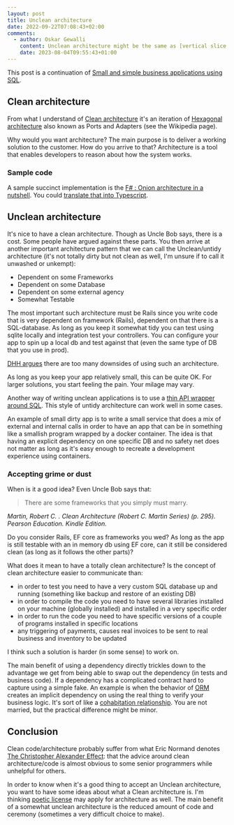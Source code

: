 ```yaml
---
layout: post
title: Unclean architecture
date: 2022-09-22T07:08:43+02:00
comments:
  - author: Oskar Gewalli
    content: Unclean architecture might be the same as [vertical slice architecture](https://web.archive.org/web/20230328220230/https://jimmybogard.com/vertical-slice-architecture/) as seen in this [blog post](https://medium.com/design-microservices-architecture-with-patterns/the-problem-with-clean-architecture-vertical-slices-111537c0ffcb).
    date: 2023-08-04T09:55:43+01:00
---
```


This post is a continuation of [Small and simple business applications using SQL](https://assertfail.gewalli.se/2022/04/03/small-and-simple-business-applications-using-sql.html).

## Clean architecture

From what I understand of [Clean architecture](https://blog.cleancoder.com/uncle-bob/2012/08/13/the-clean-architecture.html) it's an iteration of [Hexagonal architecture](https://en.wikipedia.org/wiki/Hexagonal_architecture_(software)) also known as Ports and Adapters (see the Wikipedia page).

Why would you want architecture? The main purpose is to deliver a working solution to the customer. How do you arrive to that? Architecture is a tool that enables developers to reason about how the system works.

### Sample code

A sample succinct implementation is the
[F# : Onion architecture in a nutshell](https://gist.github.com/akhansari/d4c5a219d22199f151016639e5aa8d8a). You could [translate that into Typescript](https://gist.github.com/wallymathieu/68b14bcd3e45c4c5b040b60c558a5318#file-onion_1-ts
).

## Unclean architecture

It's nice to have a clean architecture. Though as Uncle Bob says, there is a cost. Some people have argued against these parts. You then arrive at another important architecture pattern that we can call the Unclean/untidy architecture (it's not totally dirty but not clean as well, I'm unsure if to call it unwashed or unkempt):

- Dependent on some Frameworks
- Dependent on some Database
- Dependent on some external agency
- Somewhat Testable

The most important such architecture must be Rails since you write code that is very dependent on framework (Rails), dependent on that there is a SQL-database. As long as you keep it somewhat tidy you can test using sqlite locally and integration test your controllers. You can configure your app to spin up a local db and test against that (even the same type of DB that you use in prod).

[DHH argues](https://dhh.dk/2014/test-induced-design-damage.html) there are too many downsides of using such an architecture.

As long as you keep your app relatively small, this can be quite OK. For larger solutions, you start feeling the pain. Your milage may vary.

Another way of writing unclean applications is to use a [thin API wrapper around SQL](https://assertfail.gewalli.se/2022/04/03/small-and-simple-business-applications-using-sql.html). This style of untidy architecture can work well in some cases.

An example of small dirty app is to write a small service that does a mix of external and internal calls in order to have an app that can be in something like a smallish program wrapped by a docker container. The idea is that having an explicit dependency on one specific DB and no safety net does not matter as long as it's easy enough to recreate a development experience using containers.

### Accepting grime or dust

When is it a good idea? Even Uncle Bob says that:

> There are some frameworks that you simply must marry.

*Martin, Robert C. . Clean Architecture (Robert C. Martin Series) (p. 295). Pearson Education. Kindle Edition.*

Do you consider Rails, EF core as frameworks you wed? As long as the app is still testable with an in memory db using EF core, can it still be considered clean (as long as it follows the other parts)?

What does it mean to have a totally clean architecture? Is the concept of clean architecture easier to communicate than:

- in order to test you need to have a very custom SQL database up and running (something like backup and restore of an existing DB)
- in order to compile the code you need to have several libraries installed on your machine (globally installed) and installed in a very specific order
- in order to run the code you need to have specific versions of a couple of programs installed in specific locations
- any triggering of payments, causes real invoices to be sent to real business and inventory to be updated

I think such a solution is harder (in some sense) to work on.

The main benefit of using a dependency directly trickles down to the advantage we get from being able to swap out the dependency (in tests and business code). If a dependency has a complicated contract hard to capture using a simple fake. An example is when the behavior of [ORM](https://en.wikipedia.org/wiki/Object–relational_mapping) creates an implicit dependency on using the real thing to verify your business logic. It's sort of like a [cohabitation relationship](https://sv.wikipedia.org/wiki/Samboförhållande). You are not married, but the practical difference might be minor.

## Conclusion

Clean code/architecture probably suffer from what Eric Normand denotes [The Christopher Alexander Effect](https://ericnormand.me/podcast/the-christopher-alexander-effect): that the advice around clean architecture/code is almost obvious to some senior programmers while unhelpful for others.

In order to know when it's a good thing to accept an Unclean architecture, you want to have some ideas about what a Clean architecture is. I'm thinking [poetic license](https://en.wiktionary.org/wiki/poetic_licence) may apply for architecture as well. The main benefit of a somewhat unclean architecture is the reduced amount of code and ceremony (sometimes a very difficult choice to make).
